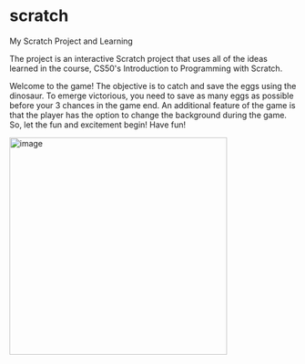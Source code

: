 # scratch
My Scratch Project and Learning

The project is an interactive Scratch project that uses all of the ideas learned in the course, CS50's Introduction to Programming with Scratch. 
 
Welcome to the game! The objective is to catch and save the eggs using the dinosaur. To emerge victorious, you need to save as many eggs as possible before your 3 chances in the game end. An additional feature of the game is that the player has the option to change the background during the game. So, let the fun and excitement begin! Have fun!

<img width="382" alt="image" src="https://github.com/abdrauf26/scratch/assets/96287600/8d56de6d-a25e-4dcf-afe9-53696768f799">
